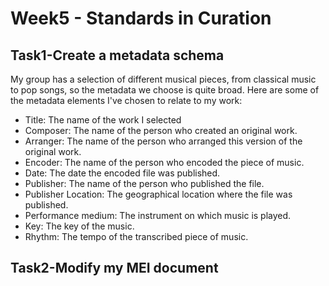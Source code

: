 # Week5 - Standards in Curation
## Task1-Create a metadata schema
My group has a selection of different musical pieces, from classical music to pop songs, so the metadata we choose is quite broad. Here are some of the metadata elements I've chosen to relate to my work:

- Title: The name of the work I selected
- Composer: The name of the person who created an original work.
- Arranger: The name of the person who arranged this version of the original work.
- Encoder: The name of the person who encoded the piece of music.
- Date: The date the encoded file was published.
- Publisher: The name of the person who published the file.
- Publisher Location: The geographical location where the file was published.
- Performance medium: The instrument on which music is played.
- Key: The key of the music.
- Rhythm: The tempo of the transcribed piece of music.

## Task2-Modify my MEI document
